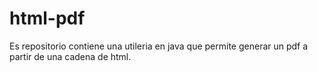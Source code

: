 # html-pdf
Es repositorio contiene una utileria en java que permite generar un pdf a partir de una cadena de html.
